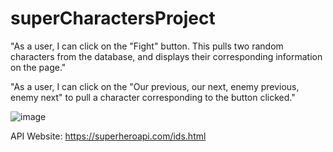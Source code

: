 # superCharactersProject
"As a user, I can click on the "Fight" button. This pulls two random characters from the database, and displays their corresponding information on the page."

"As a user, I can click on the "Our previous, our next, enemy previous, enemy next" to pull a character corresponding to the button clicked."


![image](https://user-images.githubusercontent.com/98357863/160304735-046ee119-8fd1-49ac-a56f-3f5103745e39.png)

API Website: https://superheroapi.com/ids.html

